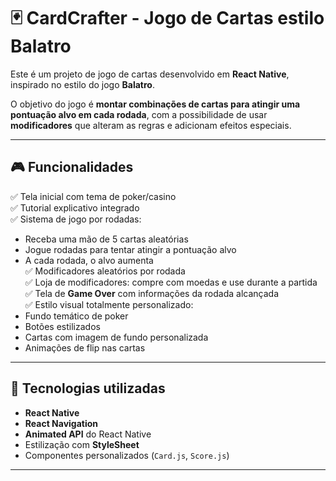 # 🃏 CardCrafter - Jogo de Cartas estilo Balatro

Este é um projeto de jogo de cartas desenvolvido em **React Native**, inspirado no estilo do jogo **Balatro**.

O objetivo do jogo é **montar combinações de cartas para atingir uma pontuação alvo em cada rodada**, com a possibilidade de usar **modificadores** que alteram as regras e adicionam efeitos especiais.

---

## 🎮 Funcionalidades

✅ Tela inicial com tema de poker/casino  
✅ Tutorial explicativo integrado  
✅ Sistema de jogo por rodadas:  
  - Receba uma mão de 5 cartas aleatórias  
  - Jogue rodadas para tentar atingir a pontuação alvo  
  - A cada rodada, o alvo aumenta  
✅ Modificadores aleatórios por rodada  
✅ Loja de modificadores: compre com moedas e use durante a partida  
✅ Tela de **Game Over** com informações da rodada alcançada  
✅ Estilo visual totalmente personalizado:  
  - Fundo temático de poker  
  - Botões estilizados  
  - Cartas com imagem de fundo personalizada  
  - Animações de flip nas cartas

---

## 🚀 Tecnologias utilizadas

- **React Native**
- **React Navigation**
- **Animated API** do React Native
- Estilização com **StyleSheet**
- Componentes personalizados (`Card.js`, `Score.js`)

---